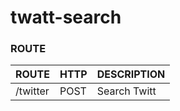 # twatt-search

### ROUTE

|ROUTE|HTTP|DESCRIPTION|
|-----|----|-----------|
|/twitter|POST|Search Twitt|